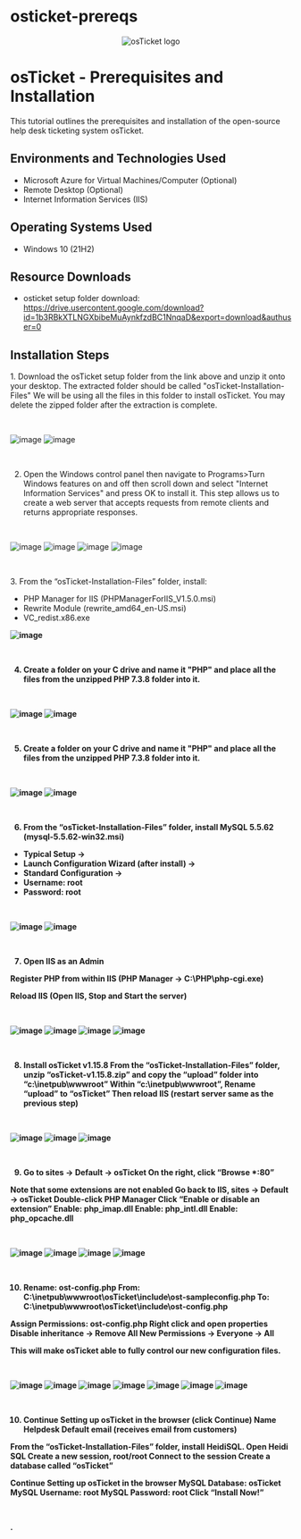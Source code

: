 # osticket-prereqs

<p align="center">
<img src="https://i.imgur.com/Clzj7Xs.png" alt="osTicket logo"/>
</p>

<h1>osTicket - Prerequisites and Installation</h1>
This tutorial outlines the prerequisites and installation of the open-source help desk ticketing system osTicket.<br />

<h2>Environments and Technologies Used</h2>

- Microsoft Azure for Virtual Machines/Computer (Optional)
- Remote Desktop (Optional)
- Internet Information Services (IIS)

<h2>Operating Systems Used </h2>

- Windows 10</b> (21H2)

<h2>Resource Downloads</h2>

- osticket setup folder download: https://drive.usercontent.google.com/download?id=1b3RBkXTLNGXbibeMuAynkfzdBC1NnqaD&export=download&authuser=0

<h2>Installation Steps</h2>

<p>
1. Download the osTicket setup folder from the link above and unzip it onto your desktop. The extracted folder should be called "osTicket-Installation-Files" We will be using all the files in this folder to install osTicket. You may delete the zipped folder after the extraction is complete. 
</p>
<br />
<p>

![image](https://github.com/user-attachments/assets/d22898e2-30ca-4984-8a47-facd9e913fee)
![image](https://github.com/user-attachments/assets/4e0a86b5-c8d6-45c1-a82f-8a97ff074f43)

</p>

<br />

<p>
</p>
<p>
  
2. Open the Windows control panel then navigate to Programs>Turn Windows features on and off then scroll down and select "Internet Information Services" and press OK to install it. This step allows us to create a web server that accepts requests from remote clients and returns appropriate responses.
<br />
  
</p>


![image](https://github.com/user-attachments/assets/d146418e-f4f7-4b2b-ab2c-430e6266cd83)
![image](https://github.com/user-attachments/assets/f29daf8e-a100-401f-868e-4d7d7f216a2e)
![image](https://github.com/user-attachments/assets/2b979efa-7d8b-4d90-b4e7-765dc7ca16b7)
![image](https://github.com/user-attachments/assets/3917cac3-35d4-4993-be1c-2f446f80a5b0)





<br />

<p>

</p>
<p>
3. From the “osTicket-Installation-Files” folder, install:
  
  - PHP Manager for IIS (PHPManagerForIIS_V1.5.0.msi)
  - Rewrite Module (rewrite_amd64_en-US.msi)
  - VC_redist.x86.exe
<b />

![image](https://github.com/user-attachments/assets/79e91709-7770-4112-a0fc-8e06f1495766)





 
</p>
<br />

<p>
  
4. Create a folder on your C drive and name it "PHP" and place all the files from the unzipped PHP 7.3.8 folder into it. 
  
<br />  


![image](https://github.com/user-attachments/assets/32e2a413-a3cd-47f9-9008-dffea6a73aa7)
![image](https://github.com/user-attachments/assets/eefb9d41-2f9c-489c-921b-709b6ba8d537)

</p>
<br />

<p>

  
5. Create a folder on your C drive and name it "PHP" and place all the files from the unzipped PHP 7.3.8 folder into it. 
  
<br />  
<b />

![image](https://github.com/user-attachments/assets/32e2a413-a3cd-47f9-9008-dffea6a73aa7)
![image](https://github.com/user-attachments/assets/eefb9d41-2f9c-489c-921b-709b6ba8d537)

</p>
<br />

<p>

  
6. From the “osTicket-Installation-Files” folder, install MySQL 5.5.62 (mysql-5.5.62-win32.msi)
   
  - Typical Setup ->
  - Launch Configuration Wizard (after install) ->
  - Standard Configuration ->
  - Username: root
  - Password: root


   
  
<br />  
<b />

![image](https://github.com/user-attachments/assets/b6e93092-bc57-4940-b956-85c63bf78034)
![image](https://github.com/user-attachments/assets/fc5b6311-dffc-42d9-8567-81bdaaa2a334)


</p>
<br />

<p>

  
7. Open IIS as an Admin

Register PHP from within IIS (PHP Manager -> C:\PHP\php-cgi.exe)

Reload IIS (Open IIS, Stop and Start the server)



   
  
<br />  
<b />

![image](https://github.com/user-attachments/assets/1166c8e0-fc4d-4641-8224-1eb9c518789f)
![image](https://github.com/user-attachments/assets/19402f07-2d00-417d-8305-2ce4e9984fd0)
![image](https://github.com/user-attachments/assets/1314c875-6d50-439a-aa51-f439442a0513)
![image](https://github.com/user-attachments/assets/f5fa653c-3519-4a80-aa31-0f5f2bb467cb)

</p>
<br />

<p>

  
8. Install osTicket v1.15.8
From the “osTicket-Installation-Files” folder, unzip “osTicket-v1.15.8.zip” and copy the “upload” folder into “c:\inetpub\wwwroot”
Within “c:\inetpub\wwwroot”, Rename “upload” to “osTicket”
Then reload IIS (restart server same as the previous step)



   
  
<br />  
<b />

![image](https://github.com/user-attachments/assets/0516b72e-4b5f-47ef-88d3-f8b72e016eb9)
![image](https://github.com/user-attachments/assets/e52eacdc-8194-4433-8bd4-95ca9711c90e)
![image](https://github.com/user-attachments/assets/468e1b7b-5d59-4d4b-baac-f14249e578bc)

</p>
<br />

<p>

  
9. Go to sites -> Default -> osTicket
On the right, click “Browse *:80”

Note that some extensions are not enabled
Go back to IIS, sites -> Default -> osTicket
Double-click PHP Manager
Click “Enable or disable an extension”
Enable: php_imap.dll
Enable: php_intl.dll
Enable: php_opcache.dll

<br />  
<b />

![image](https://github.com/user-attachments/assets/74ad3448-0cc3-45e2-bf14-945684aecc69)
![image](https://github.com/user-attachments/assets/e016a810-e4ae-4077-911a-3ee87cac780d)
![image](https://github.com/user-attachments/assets/b44cd324-c042-43ea-9e55-89e996b9c71c)
![image](https://github.com/user-attachments/assets/ea553ee7-94c7-4d9d-83bf-d2cd90c57eaa)

</p>
<br />

<p>

  
10. Rename: ost-config.php
From: C:\inetpub\wwwroot\osTicket\include\ost-sampleconfig.php
To: C:\inetpub\wwwroot\osTicket\include\ost-config.php

Assign Permissions: ost-config.php
Right click and open properties
Disable inheritance -> Remove All
New Permissions -> Everyone -> All

This will make osTicket able to fully control our new configuration files.
  
<br />  
<b />

![image](https://github.com/user-attachments/assets/af422fbe-2018-49ea-992d-472212ff359d)
![image](https://github.com/user-attachments/assets/e73c7d55-8239-4070-958e-25be798cfb18)
![image](https://github.com/user-attachments/assets/9f57845d-35fc-412f-8d8e-ae3e7a52a822)
![image](https://github.com/user-attachments/assets/98a5c938-d7c1-410e-953a-ea04997ff54e)
![image](https://github.com/user-attachments/assets/3630b517-2f56-4773-9ebe-4bfe40d0f0f7)
![image](https://github.com/user-attachments/assets/a1e3b39a-b6a7-4a8e-8761-e57b9b4c3d67)
![image](https://github.com/user-attachments/assets/259e7420-c149-43b6-93cd-1d3a7886bb4a)

</p>
<br />

<p>

  
10. Continue Setting up osTicket in the browser (click Continue)
Name Helpdesk
Default email (receives email from customers)

From the “osTicket-Installation-Files” folder, install HeidiSQL.
Open Heidi SQL
Create a new session, root/root
Connect to the session
Create a database called “osTicket”

Continue Setting up osTicket in the browser
MySQL Database: osTicket
MySQL Username: root
MySQL Password: root
Click “Install Now!”
  
<br />  
<b />

.

</p>
<br />




